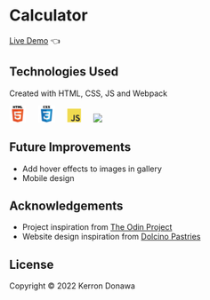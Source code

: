 # Calculator

[Live Demo](https://kdonawa.github.io/restaurant-page/) :point_left:

## Technologies Used

Created with HTML, CSS, JS and Webpack

<div>
  <img src="https://raw.githubusercontent.com/devicons/devicon/master/icons/html5/html5-original-wordmark.svg" alt="html5" width="30" height="30"/>
  &emsp;
  <img src="https://raw.githubusercontent.com/devicons/devicon/master/icons/css3/css3-original-wordmark.svg" alt="css3" width="30" height="30"/>
  &emsp;
  <img src="https://raw.githubusercontent.com/devicons/devicon/master/icons/javascript/javascript-original.svg" alt="javascript" width="25" height="25"/>
  &emsp;
  <img src="https://img.icons8.com/color/48/undefined/webpack.png"/>
</div>

## Future Improvements

-   Add hover effects to images in gallery
-   Mobile design

## Acknowledgements

-   Project inspiration from [The Odin Project](https://www.theodinproject.com/home)
-   Website design inspiration from [Dolcino Pastries](https://dolcino.qodeinteractive.com/)

## License

Copyright &copy; 2022 Kerron Donawa
